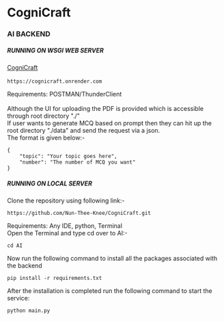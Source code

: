 ﻿# CogniCraft

<h3>AI BACKEND</h3>

<h5>RUNNING ON WSGI WEB SERVER</h5>

[CogniCraft](https://cognicraft.onrender.com)
<br>
<br>
``
https://cognicraft.onrender.com
``

Requirements: POSTMAN/ThunderClient
<br>
<br>
Although the UI for uploading the PDF is provided which is accessible
through root directory "./"
<br>
If user wants to generate MCQ based on prompt then they can 
hit up the root directory "./data" and send the request via a json. 
<br>
The format is given below:-
```bazaar
{
    "topic": "Your topic goes here",
    "number": "The number of MCQ you want"
}
```
<h5>RUNNING ON LOCAL SERVER</h5>
Clone the repository using following link:-
<br>

``
https://github.com/Nun-Thee-Knee/CogniCraft.git
``

Requirements: Any IDE, python, Terminal
<br>
Open the Terminal and type cd over to AI:-
```shell
cd AI
```
Now run the following command to install all the packages associated
with the backend
<br>

```shell
pip install -r requirements.txt
```

After the installation is completed run the following command to start the service:
<br>
```shell
python main.py
```
